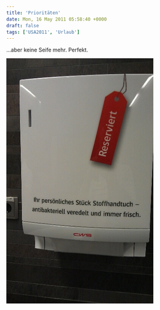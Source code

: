 ```yaml
---
title: 'Prioritäten'
date: Mon, 16 May 2011 05:58:40 +0000
draft: false
tags: ['USA2011', 'Urlaub']
---
```


...aber keine Seife mehr. Perfekt.

![-605387042](/urlaub2011-images/605387042-scaled500.jpg?w=179)